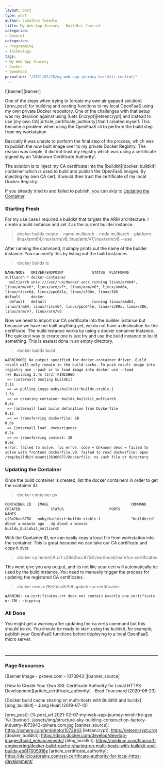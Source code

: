 ```yaml
---
layout: post
type: post
author: Jonathan Tweedle
title: My Web App Journey - Buildkit Control
categories:
- General
categories:
- Programming
- Technology
tags:
- My Web App Journey
- Docker
- OpenFaaS
permalink: "/2021/02/20/my-web-app-journey-buildkit-control/"
---
```


![banner][banner]

One of the steps when trying to [create my own air gapped solution][prev_post] for building and posting functions to my local OpenFaaS using my own private Docker repository. One of the challenges with that setup was my decision against using [Lets Encrypt][letsencrypt] and instead to use [my own CA][article_certificate_authority] that I created myself. This became a problem when using the OpenFaaS cli to perform the build step from my workstation. 

Basically it was unable to perform the final step of the process, which was to publish the now built image over to my private Docker Registry. The reason was simple, it did not trust my registry which was using a certificate signed by an 'Unknown Certificate Authority'.

The solution is to inject my CA certificate into the [buildkit][docker_buildkit] container which is used to build and publish the OpenFaaS images. By injecting my own CA cert, it would then trust the certificate of my local Docker Registry.

If you already tried to and failed to publish, you can skip to [Updating the Container](#updating-the-container).

### Starting Fresh

For my use case I required a buildkit that targets the ARM architecture. I create a build instance and set it as the current builder instance.

> docker buildx create --name multiarch --node multiarch --platform linux/arm64,linux/arm/v8,linux/arm/v7,linux/arm/v6 --use

After running the command, it simply prints out the name of the builder instance. You can verify this by listing out the build instances.

> docker buildx ls

```
NAME/NODE   DRIVER/ENDPOINT             STATUS  PLATFORMS
multiarch * docker-container
  multiarch unix:///var/run/docker.sock running linux/arm64*, linux/arm/v8*, linux/arm/v7*, linux/arm/v6*, linux/amd64, linux/riscv64, linux/ppc64le, linux/s390x, linux/386
default     docker
  default   default                     running linux/amd64, linux/arm64, linux/riscv64, linux/ppc64le, linux/s390x, linux/386, linux/arm/v7, linux/arm/v6
```

Now we need to import our CA certificate into the builder instance but because we have not built anything yet, we do not have a destination for the certificate. The build instance works by using a docker container instance. The quickest way to create one is just try and use the build instance to build something. This is easiest done in an empty directory.

> docker buildx build .

```
WARN[0000] No output specified for docker-container driver. Build result will only remain in the build cache. To push result image into registry use --push or to load image into docker use --load
[+] Building 2.4s (3/3) FINISHED
 => [internal] booting buildkit                                                                                                                                                                             2.1s
 => => pulling image moby/buildkit:buildx-stable-1                                                                                                                                                          1.5s
 => => creating container buildx_buildkit_multiarch                                                                                                                                                         0.6s
 => [internal] load build definition from Dockerfile                                                                                                                                                        0.1s
 => => transferring dockerfile: 2B                                                                                                                                                                          0.0s
 => [internal] load .dockerignore                                                                                                                                                                           0.2s
 => => transferring context: 2B                                                                                                                                                                             0.0s
error: failed to solve: rpc error: code = Unknown desc = failed to solve with frontend dockerfile.v0: failed to read dockerfile: open /tmp/buildkit-mount138360677/Dockerfile: no such file or directory
```

### Updating the Container

Once the build container is created, list the docker containers in order to get the container ID.

> docker container ps

```
CONTAINER ID   IMAGE                                      COMMAND                  CREATED              STATUS                     PORTS                           NAMES
c28e2bcc8758   moby/buildkit:buildx-stable-1              "buildkitd"              About a minute ago   Up About a minute                                          buildx_buildkit_multiarch
```

With the Container ID, we can easily copy a local file from workstation into the container. This is great because we can take our CA certificate and copy it over. 

> docker cp homeCA.crt c28e2bcc8758:/usr/local/share/ca-certificates

This wont give you any output, and its not like your cert will automatically be used by the build instance. You need to manually trigger the process for updating the registered CA certificates. 

> docker exec c28e2bcc8758 update-ca-certificates

```
WARNING: ca-certificates.crt does not contain exactly one certificate or CRL: skipping
```

### All Done

You might get a warning after updating the ca certs command but this should be ok. You should be ready to start using the buildkit, for example, publish your OpenFaaS functions before deploying to a local OpenFaaS micro server.

<br>

---
### Page Resources

[Banner Image - pxhere.com - 1073943 ][banner_source]

[How to Create Your Own SSL Certificate Authority for Local HTTPS Development][article_certificate_authority] - Brad Touesnard (2020-06-23)

[Docker build cache sharing on multi-hosts with BuildKit and buildx][blog_buildkit] - Jiang Huan (2019-07-10)

[prev_post]: {% post_url 2021-02-07-my-web-app-journey-mind-the-gap %}
[banner]: /assets/img/structure-sky-building-construction-factory-industry-1073943-pxhere.com.jpg
[banner_source]: https://pxhere.com/en/photo/1073943
[letsencrypt]: https://letsencrypt.org/
[docker_buildkit]: https://docs.docker.com/develop/develop-images/build_enhancements/
[blog_buildkit]: https://medium.com/titansoft-engineering/docker-build-cache-sharing-on-multi-hosts-with-buildkit-and-buildx-eb8f7005918e
[article_certificate_authority]: https://deliciousbrains.com/ssl-certificate-authority-for-local-https-development/